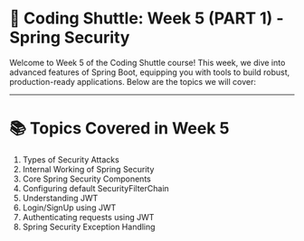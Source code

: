 # 🚀 Coding Shuttle: Week 5 (PART 1) - Spring Security

Welcome to Week 5 of the Coding Shuttle course! This week, we dive into advanced features of Spring Boot, equipping you with tools to build robust, production-ready applications. Below are the topics we will cover:

---

# 📚 Topics Covered in Week 5
1. Types of Security Attacks
2. Internal Working of Spring Security
3. Core Spring Security Components
4. Configuring default SecurityFilterChain
5. Understanding JWT
6. Login/SignUp using JWT
7. Authenticating requests using JWT
8. Spring Security Exception Handling

